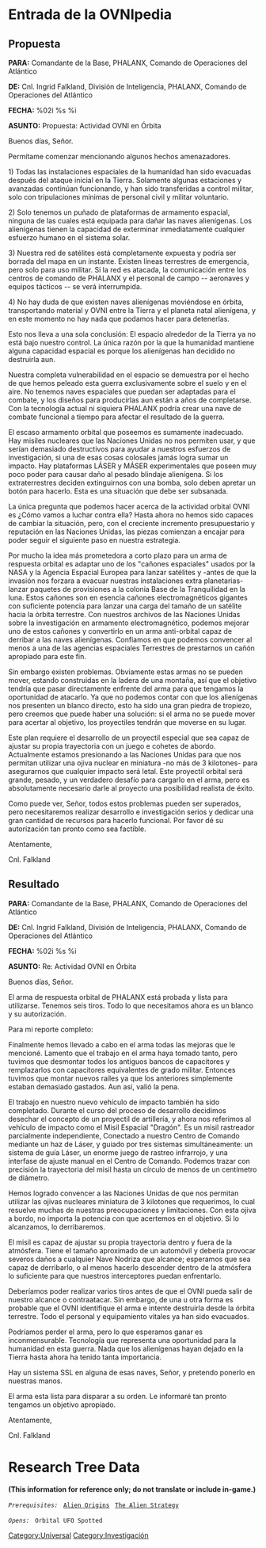 # Entrada de la OVNIpedia

## Propuesta

**PARA:** Comandante de la Base, PHALANX, Comando de Operaciones del
Atlántico

**DE:** Cnl. Ingrid Falkland, División de Inteligencia, PHALANX, Comando
de Operaciones del Atlántico

**FECHA:** %02i %s %i

**ASUNTO:** Propuesta: Actividad OVNI en Órbita

Buenos días, Señor.

Permítame comenzar mencionando algunos hechos amenazadores.

1\) Todas las instalaciones espaciales de la humanidad han sido
evacuadas después del ataque inicial en la Tierra. Solamente algunas
estaciones y avanzadas continúan funcionando, y han sido transferidas a
control militar, solo con tripulaciones mínimas de personal civil y
militar voluntario.

2\) Solo tenemos un puñado de plataformas de armamento espacial, ninguna
de las cuales está equipada para dañar las naves alienígenas. Los
alienígenas tienen la capacidad de exterminar inmediatamente cualquier
esfuerzo humano en el sistema solar.

3\) Nuestra red de satélites está completamente expuesta y podría ser
borrada del mapa en un instante. Existen líneas terrestres de
emergencia, pero solo para uso militar. Si la red es atacada, la
comunicación entre los centros de comando de PHALANX y el personal de
campo -- aeronaves y equipos tácticos -- se verá interrumpida.

4\) No hay duda de que existen naves alienígenas moviéndose en órbita,
transportando material y OVNI entre la Tierra y el planeta natal
alienígena, y en este momento no hay nada que podamos hacer para
detenerlas.

Esto nos lleva a una sola conclusión: El espacio alrededor de la Tierra
ya no está bajo nuestro control. La única razón por la que la humanidad
mantiene alguna capacidad espacial es porque los alienígenas han
decidido no destruirla aun.

Nuestra completa vulnerabilidad en el espacio se demuestra por el hecho
de que hemos peleado esta guerra exclusivamente sobre el suelo y en el
aire. No tenemos naves espaciales que puedan ser adaptadas para el
combate, y los diseños para producirlas aun están a años de completarse.
Con la tecnología actual ni siquiera PHALANX podría crear una nave de
combate funcional a tiempo para afectar el resultado de la guerra.

El escaso armamento orbital que poseemos es sumamente inadecuado. Hay
misiles nucleares que las Naciones Unidas no nos permiten usar, y que
serían demasiado destructivos para ayudar a nuestros esfuerzos de
investigación, si una de esas cosas colosales jamás logra sumar un
impacto. Hay plataformas LÁSER y MÁSER experimentales que poseen muy
poco poder para causar daño al pesado blindaje alienígena. Si los
extraterrestres deciden extinguirnos con una bomba, solo deben apretar
un botón para hacerlo. Esta es una situación que debe ser subsanada.

La única pregunta que podemos hacer acerca de la actividad orbital OVNI
es ¿Cómo vamos a luchar contra ella? Hasta ahora no hemos sido capaces
de cambiar la situación, pero, con el creciente incremento
presupuestario y reputación en las Naciones Unidas, las piezas comienzan
a encajar para poder seguir el siguiente paso en nuestra estrategia.

Por mucho la idea más prometedora a corto plazo para un arma de
respuesta orbital es adaptar uno de los "cañones espaciales" usados por
la NASA y la Agencia Espacial Europea para lanzar satélites y -antes de
que la invasión nos forzara a evacuar nuestras instalaciones extra
planetarias- lanzar paquetes de provisiones a la colonia Base de la
Tranquilidad en la luna. Estos cañones son en esencia cañones
electromagnéticos gigantes con suficiente potencia para lanzar una carga
del tamaño de un satélite hacia la órbita terrestre. Con nuestros
archivos de las Naciones Unidas sobre la investigación en armamento
electromagnético, podemos mejorar uno de estos cañones y convertirlo en
un arma anti-orbital capaz de derribar a las naves alienígenas.
Confiamos en que podemos convencer al menos a una de las agencias
espaciales Terrestres de prestarnos un cañón apropiado para este fin.

Sin embargo existen problemas. Obviamente estas armas no se pueden
mover, estando construidas en la ladera de una montaña, así que el
objetivo tendría que pasar directamente enfrente del arma para que
tengamos la oportunidad de atacarlo. Ya que no podemos contar con que
los alienígenas nos presenten un blanco directo, esto ha sido una gran
piedra de tropiezo, pero creemos que puede haber una solución: si el
arma no se puede mover para acertar al objetivo, los proyectiles tendrán
que moverse en su lugar.

Este plan requiere el desarrollo de un proyectil especial que sea capaz
de ajustar su propia trayectoria con un juego e cohetes de abordo.
Actualmente estamos presionando a las Naciones Unidas para que nos
permitan utilizar una ojiva nuclear en miniatura -no más de 3 kilotones-
para asegurarnos que cualquier impacto será letal. Este proyectil
orbital será grande, pesado, y un verdadero desafío para cargarlo en el
arma, pero es absolutamente necesario darle al proyecto una posibilidad
realista de éxito.

Como puede ver, Señor, todos estos problemas pueden ser superados, pero
necesitaremos realizar desarrollo e investigación serios y dedicar una
gran cantidad de recursos para hacerlo funcional. Por favor dé su
autorización tan pronto como sea factible.

Atentamente,

Cnl. Falkland

## Resultado

**PARA:** Comandante de la Base, PHALANX, Comando de Operaciones del
Atlántico

**DE:** Cnl. Ingrid Falkland, División de Inteligencia, PHALANX, Comando
de Operaciones del Atlántico

**FECHA:** %02i %s %i

**ASUNTO:** Re: Actividad OVNI en Órbita

Buenos días, Señor.

El arma de respuesta orbital de PHALANX está probada y lista para
utilizarse. Tenemos seis tiros. Todo lo que necesitamos ahora es un
blanco y su autorización.

Para mi reporte completo:

Finalmente hemos llevado a cabo en el arma todas las mejoras que le
mencioné. Lamento que el trabajo en el arma haya tomado tanto, pero
tuvimos que desmontar todos los antiguos bancos de capacitores y
remplazarlos con capacitores equivalentes de grado militar. Entonces
tuvimos que montar nuevos raíles ya que los anteriores simplemente
estaban demasiado gastados. Aun así, valió la pena.

El trabajo en nuestro nuevo vehículo de impacto también ha sido
completado. Durante el curso del proceso de desarrollo decidimos
desechar el concepto de un proyectil de artillería, y ahora nos
referimos al vehículo de impacto como el Misil Espacial "Dragón". Es un
misil rastreador parcialmente independiente, Conectado a nuestro Centro
de Comando mediante un haz de Láser, y guiado por tres sistemas
simultáneamente: un sistema de guía Láser, un enorme juego de rastreo
infrarrojo, y una interfase de ajuste manual en el Centro de Comando.
Podemos trazar con precisión la trayectoria del misil hasta un círculo
de menos de un centímetro de diámetro.

Hemos logrado convencer a las Naciones Unidas de que nos permitan
utilizar las ojivas nucleares miniatura de 3 kilotones que requerimos,
lo cual resuelve muchas de nuestras preocupaciones y limitaciones. Con
esta ojiva a bordo, no importa la potencia con que acertemos en el
objetivo. Si lo alcanzamos, lo derribaremos.

El misil es capaz de ajustar su propia trayectoria dentro y fuera de la
atmósfera. Tiene el tamaño aproximado de un automóvil y debería provocar
severos daños a cualquier Nave Nodriza que alcance; esperamos que sea
capaz de derribarlo, o al menos hacerlo descender dentro de la atmósfera
lo suficiente para que nuestros interceptores puedan enfrentarlo.

Deberíamos poder realizar varios tiros antes de que el OVNI pueda salir
de nuestro alcance o contraatacar. Sin embargo, de una u otra forma es
probable que el OVNI identifique el arma e intente destruirla desde la
órbita terrestre. Todo el personal y equipamiento vitales ya han sido
evacuados.

Podríamos perder el arma, pero lo que esperamos ganar es
inconmensurable. Tecnología que representa una oportunidad para la
humanidad en esta guerra. Nada que los alienígenas hayan dejado en la
Tierra hasta ahora ha tenido tanta importancia.

Hay un sistema SSL en alguna de esas naves, Señor, y pretendo ponerlo en
nuestras manos.

El arma esta lista para disparar a su orden. Le informaré tan pronto
tengamos un objetivo apropiado.

Atentamente,

Cnl. Falkland

# Research Tree Data

**(This information for reference only; do not translate or include
in-game.)**

*`Prerequisites:`*
` `[`Alien Origins`](Research/Alien_Origins "wikilink")
` `[`The Alien Strategy`](Research/The_Alien_Strategy "wikilink")

*`Opens:`*
` Orbital UFO Spotted`

[Category:Universal](Category:Universal "wikilink")
[Category:Investigación](Category:Investigación "wikilink")